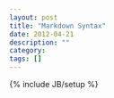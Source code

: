```yaml
---
layout: post
title: "Markdown Syntax"
date: 2012-04-21
description: ""
category: 
tags: []
---
```

{% include JB/setup %}
